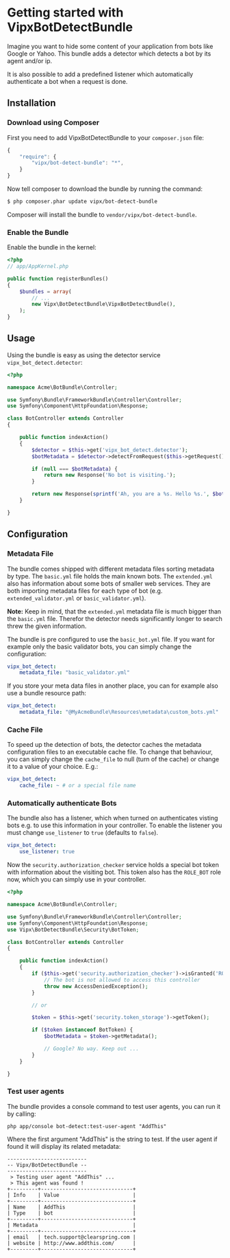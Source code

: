 # Getting started with VipxBotDetectBundle

Imagine you want to hide some content of your application from bots like Google or Yahoo. This bundle adds a detector which detects a bot by its agent and/or ip.

It is also possible to add a predefined listener which automatically authenticate a bot when a request is done.

## Installation

### Download using Composer

First you need to add VipxBotDetectBundle to your `composer.json` file:

``` js
{
    "require": {
        "vipx/bot-detect-bundle": "*",
    }
}
```

Now tell composer to download the bundle by running the command:

``` bash
$ php composer.phar update vipx/bot-detect-bundle
```

Composer will install the bundle to `vendor/vipx/bot-detect-bundle`.

### Enable the Bundle

Enable the bundle in the kernel:

``` php
<?php
// app/AppKernel.php

public function registerBundles()
{
    $bundles = array(
        // ...
        new Vipx\BotDetectBundle\VipxBotDetectBundle(),
    );
}
```

## Usage

Using the bundle is easy as using the detector service `vipx_bot_detect.detector`:

``` php
<?php

namespace Acme\BotBundle\Controller;

use Symfony\Bundle\FrameworkBundle\Controller\Controller;
use Symfony\Component\HttpFoundation\Response;

class BotController extends Controller
{

    public function indexAction()
    {
        $detector = $this->get('vipx_bot_detect.detector');
        $botMetadata = $detector->detectFromRequest($this->getRequest());

        if (null === $botMetadata) {
            return new Response('No bot is visiting.');
        }

        return new Response(sprintf('Ah, you are a %s. Hello %s.', $botMetadata->getType(), $botMetadata->getName()));
    }

}
```

## Configuration

### Metadata File

The bundle comes shipped with different metadata files sorting metadata by type. The `basic.yml` file holds the main known bots. The `extended.yml` also has information about some bots of smaller web services. They are both importing metadata files for each type of bot (e.g. `extended_validator.yml` or `basic_validator.yml`).

__Note:__ Keep in mind, that the `extended.yml` metadata file is much bigger than the `basic.yml` file. Therefor the detector needs significantly longer to search threw the given information.

The bundle is pre configured to use the `basic_bot.yml` file. If you want for example only the basic validator bots, you can simply change the configuration:

``` yaml
vipx_bot_detect:
    metadata_file: "basic_validator.yml"
```

If you store your meta data files in another place, you can for example also use a bundle resource path:

``` yaml
vipx_bot_detect:
    metadata_file: "@MyAcmeBundle\Resources\metadata\custom_bots.yml"
```

### Cache File

To speed up the detection of bots, the detector caches the metadata configuration files to an executable cache file. To change that behaviour, you can simply change the `cache_file` to null (turn of the cache) or change it to a value of your choice. E.g.:

``` yaml
vipx_bot_detect:
    cache_file: ~ # or a special file name
```

### Automatically authenticate Bots

The bundle also has a listener, which when turned on authenticates visting bots e.g. to use this information in your controller. To enable the listener you must change `use_listener` to `true` (defaults to `false`).

``` yaml
vipx_bot_detect:
    use_listener: true
```

Now the `security.authorization_checker` service holds a special bot token with information about the visiting bot. This token also has the `ROLE_BOT` role now, which you can simply use in your controller.

``` php
<?php

namespace Acme\BotBundle\Controller;

use Symfony\Bundle\FrameworkBundle\Controller\Controller;
use Symfony\Component\HttpFoundation\Response;
use Vipx\BotDetectBundle\Security\BotToken;

class BotController extends Controller
{

    public function indexAction()
    {
        if ($this->get('security.authorization_checker')->isGranted('ROLE_BOT')) {
            // The bot is not allowed to access this controller
            throw new AccessDeniedException();
        }

        // or

        $token = $this->get('security.token_storage')->getToken();

        if ($token instanceof BotToken) {
            $botMetadata = $token->getMetadata();

            // Google? No way. Keep out ...
        }
    }

}
```

### Test user agents

The bundle provides a console command to test user agents, you can run it by calling:

```
php app/console bot-detect:test-user-agent "AddThis"
```

Where the first argument "AddThis" is the string to test. If the user agent if found it will display its related metadata:

    --------------------------
    -- Vipx/BotDetectBundle --
    --------------------------
     > Testing user agent "AddThis" ...
     > This agent was found !
    +---------+------------------------------+
    | Info    | Value                        |
    +---------+------------------------------+
    | Name    | AddThis                      |
    | Type    | bot                          |
    +---------+------------------------------+
    | Metadata                               |
    +---------+------------------------------+
    | email   | tech.support@clearspring.com |
    | website | http://www.addthis.com/      |
    +---------+------------------------------+
